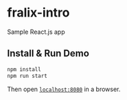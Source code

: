 # fralix-intro
Sample React.js app

## Install & Run Demo
```javascript
npm install
npm run start
```

Then open [`localhost:8080`](http://localhost:8080) in a browser.
